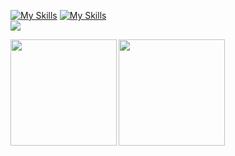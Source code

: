 [![My Skills](https://skillicons.dev/icons?i=ts,js,html,css,react,p5js,nodejs,npm,vite)](https://skillicons.dev)
[![My Skills](https://skillicons.dev/icons?i=c,java,python,flask,git,linux,ubuntu,vscode)](https://skillicons.dev)
<br/>
![](https://github-profile-summary-cards.vercel.app/api/cards/profile-details?username=emar27181&theme=dracula)

<a href="https://github.com/emar27181">
  <img align="left" height="170px" src="https://github-readme-stats.vercel.app/api?username=emar27181&count_private=true&show_icons=true&theme=dracula" />
</a>
<a href="https://github.com/emar27181">
  <img align="left" height="170px" src="https://github-readme-stats.vercel.app/api/top-langs/?username=emar27181&layout=compact&theme=dracula" />
</a>

